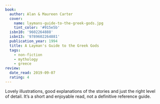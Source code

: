 ```yaml
---
book:
  author: Alan & Maureen Carter
  cover:
    name: laymans-guide-to-the-greek-gods.jpg
    tint_color: '#915e5b'
  isbn10: '9602264888'
  isbn13: '9789602264881'
  publication_year: 1994
  title: A Layman's Guide to the Greek Gods
  tags:
    - non-fiction
    - mythology
    - greece
review:
  date_read: 2019-09-07
  rating: 4
---
```


Lovely illustrations, good explanations of the stories and just the right level of detail. It’s a short and enjoyable read, not a definitive reference guide.